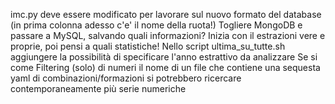 imc.py deve essere modificato per lavorare sul nuovo formato del database (in prima colonna adesso c'e' il nome della ruota!)
Togliere MongoDB e passare a MySQL, salvando quali informazioni? Inizia con il estrazioni vere e proprie, poi pensi a quali statistiche!
Nello script ultima_su_tutte.sh aggiungere la possibilità di specificare l'anno estrattivo da analizzare
Se si come Filtering (solo) di numeri il nome di un file che contiene una sequesta yaml di combinazioni/formazioni si potrebbero ricercare contemporaneamente più serie numeriche
